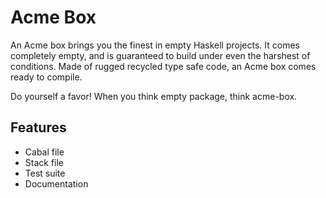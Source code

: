 # Acme Box

An Acme box brings you the finest in empty Haskell projects. It comes
completely empty, and is guaranteed to build under even the harshest
of conditions. Made of rugged recycled type safe code, an Acme box
comes ready to compile.

Do yourself a favor! When you think empty package, think acme-box.

## Features
- Cabal file
- Stack file
- Test suite
- Documentation
